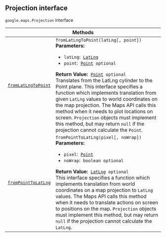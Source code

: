 
<devsite-heading text=" Projection interface" for="Projection" level="h2" link="" toc="" back-to-top=""><h2 id="Projection" is-upgraded="">Projection interface</h2></devsite-heading>
<p>
<code translate="no" dir="ltr"><span itemprop="path">google.maps</span>.<span itemprop="name">Projection</span></code>
interface
</p>
<div class="devsite-table-wrapper"><table class="methods responsive" summary="interface Projection - Methods">
<thead>
<tr><th colspan="2">Methods</th>
</tr></thead>
<tbody>
<tr id="Projection.fromLatLngToPoint">
<td itemprop="property"><code translate="no" dir="ltr"><a class="secret-link" href="#Projection.fromLatLngToPoint"><span>fromLatLngToPoint</span></a></code></td>
<td><div><code translate="no" dir="ltr">fromLatLngToPoint(latLng[, point])</code></div>
<div class="desc"><strong>Parameters:</strong>&nbsp; <ul>
<li><code translate="no" dir="ltr">latLng</code>:&nbsp; <code translate="no" dir="ltr"><a href="LatLng.md">LatLng</a></code></li>
<li><code translate="no" dir="ltr">point</code>:&nbsp; <code translate="no" dir="ltr"><a href="Point.md">Point</a> <span class="optional-type-annotation">optional</span></code></li>
</ul></div>
<div class="desc"><strong>Return Value:</strong>&nbsp; <code translate="no" dir="ltr"><a href="Point.md">Point</a> <span class="optional-type-annotation">optional</span></code></div>
<div class="desc">Translates from the LatLng cylinder to the Point plane. This interface specifies a function which implements translation from given <code translate="no" dir="ltr">LatLng</code> values to world coordinates on the map projection. The Maps API calls this method when it needs to plot locations on screen. <code translate="no" dir="ltr">Projection</code> objects must implement this method, but may return <code translate="no" dir="ltr">null</code> if the projection cannot calculate the <code translate="no" dir="ltr">Point</code>.</div></td>
</tr>
<tr id="Projection.fromPointToLatLng">
<td itemprop="property"><code translate="no" dir="ltr"><a class="secret-link" href="#Projection.fromPointToLatLng"><span>fromPointToLatLng</span></a></code></td>
<td><div><code translate="no" dir="ltr">fromPointToLatLng(pixel[, noWrap])</code></div>
<div class="desc"><strong>Parameters:</strong>&nbsp; <ul>
<li><code translate="no" dir="ltr">pixel</code>:&nbsp; <code translate="no" dir="ltr"><a href="Point.md">Point</a></code></li>
<li><code translate="no" dir="ltr">noWrap</code>:&nbsp; <code translate="no" dir="ltr">boolean <span class="optional-type-annotation">optional</span></code></li>
</ul></div>
<div class="desc"><strong>Return Value:</strong>&nbsp; <code translate="no" dir="ltr"><a href="LatLng.md">LatLng</a> <span class="optional-type-annotation">optional</span></code></div>
<div class="desc">This interface specifies a function which implements translation from world coordinates on a map projection to <code translate="no" dir="ltr">LatLng</code> values. The Maps API calls this method when it needs to translate actions on screen to positions on the map. <code translate="no" dir="ltr">Projection</code> objects must implement this method, but may return <code translate="no" dir="ltr">null</code> if the projection cannot calculate the <code translate="no" dir="ltr">LatLng</code>.</div></td>
</tr>
</tbody>
</table></div>
<script src="replace_links.js"></script>
